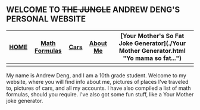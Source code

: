 ## WELCOME TO ~~THE JUNGLE~~ ANDREW DENG'S PERSONAL WEBSITE


| [HOME](./index.md "Home Page") | [Math Formulas](./math-formulas "Math Formulas") | [Cars](./cars/cars "Cars") | [About Me](./aboutme "About Me") | [Your Mother's So Fat Joke Generator](./Your Mother Generator.html "Yo mama so fat...") |
| :-----------: | :-----------: | :-----------: | :-----------: | :-----------: | 
| | | | | |

My name is Andrew Deng, and I am a 10th grade student. Welcome to my website, where you will find info about me, pictures of places I've traveled to, pictures of cars, and all my accounts. I have also compiled a list of math formulas, should you require. I've also got some fun stuff, like a Your Mother joke generator.
